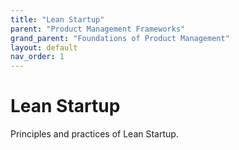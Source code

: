 ```yaml
---
title: "Lean Startup"
parent: "Product Management Frameworks"
grand_parent: "Foundations of Product Management"
layout: default
nav_order: 1
---
```


# Lean Startup

Principles and practices of Lean Startup.
